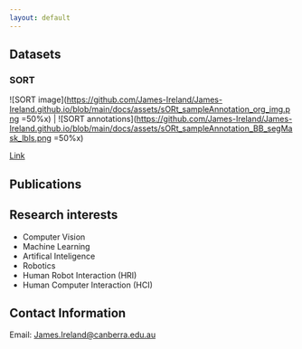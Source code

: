 ```yaml
---
layout: default
---
```


## Datasets
### SORT
![SORT image](https://github.com/James-Ireland/James-Ireland.github.io/blob/main/docs/assets/sORt_sampleAnnotation_org_img.png =50%x) | ![SORT annotations](https://github.com/James-Ireland/James-Ireland.github.io/blob/main/docs/assets/sORt_sampleAnnotation_BB_segMask_lbls.png =50%x)
 
<a href="https://james-ireland.github.io/Datasets">Link</a>

## Publications

## Research interests  
* Computer Vision 
* Machine Learning 
* Artifical Inteligence  
* Robotics
* Human Robot Interaction (HRI) 
* Human Computer Interaction (HCI) 

## Contact Information
Email: James.Ireland@canberra.edu.au
